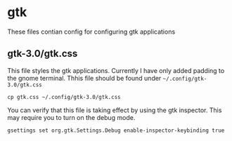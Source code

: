 # gtk

These files contian config for configuring gtk applications

## gtk-3.0/gtk.css

This file styles the gtk applications. Currently I have only added padding to the gnome terminal. Thhis file should be found under `~/.config/gtk-3.0/gtk.css`

```
cp gtk.css ~/.config/gtk-3.0/gtk.css
```

You can verify that this file is taking effect by using the gtk inspector. This may require you to turn on the debug mode.

```
gsettings set org.gtk.Settings.Debug enable-inspector-keybinding true
```

